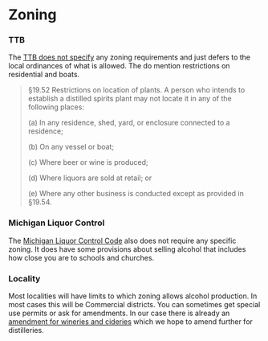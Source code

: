 # Zoning

### TTB

The [TTB does not specify](http://www.ecfr.gov/cgi-bin/text-idx?c=ecfr&SID=cf87ea27c9297c505f21d8d2b1f0a89f&rgn=div5&view=text&node=27:1.0.1.1.15&idno=27#27:1.0.1.1.15.3) any zoning requirements and just defers to the local ordinances of what is allowed. The do mention restrictions on residential and boats.

> §19.52   Restrictions on location of plants.
>A person who intends to establish a distilled spirits plant may not locate it in any of the following places:
>
> (a) In any residence, shed, yard, or enclosure connected to a residence;
>
> (b) On any vessel or boat;
>
>(c) Where beer or wine is produced;
>
>(d) Where liquors are sold at retail; or
>
>(e) Where any other business is conducted except as provided in §19.54.

### Michigan Liquor Control

The [Michigan Liquor Control Code](http://www.legislature.mi.gov/mileg.asp?page=getObject&objName=mcl-Act-58-of-1998) also does not require any specific zoning. It does have some provisions about selling alcohol that includes how close you are to schools and churches.

### Locality

Most localities will have limits to which zoning allows alcohol production. In most cases this will be Commercial districts. You can sometimes get special use permits or ask for amendments. In our case there is already an [amendment for wineries and cideries](zoning_18_25.md) which we hope to amend further for distilleries.

